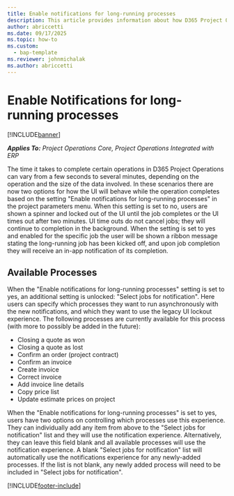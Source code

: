 ```yaml
---
title: Enable notifications for long-running processes
description: This article provides information about how D365 Project Operations handles long running jobs.
author: abriccetti
ms.date: 09/17/2025
ms.topic: how-to
ms.custom: 
  - bap-template
ms.reviewer: johnmichalak
ms.author: abriccetti
---
```


# Enable Notifications for long-running processes

[!INCLUDE[banner](../includes/banner.md)]

_**Applies To:** Project Operations Core, Project Operations Integrated with ERP_

The time it takes to complete certain operations in D365 Project Operations can vary from a few seconds to several minutes, depending on the operation and the size of the data involved. In these scenarios there are now two options for how the UI will behave while the operation completes based on the setting "Enable notifications for long-running processes" in the project parameters menu. When this setting is set to no, users are shown a spinner and locked out of the UI until the job completes or the UI times out after two minutes. UI time outs do not cancel jobs; they will continue to completion in the background. When the setting is set to yes and enabled for the specific job the user will be shown a ribbon message stating the long-running job has been kicked off, and upon job completion they will receive an in-app notification of its completion.

## Available Processes

When the "Enable notifications for long-running processes" setting is set to yes, an additional setting is unlocked: "Select jobs for notification". Here users can specify which processes they want to run asynchronously with the new notifications, and which they want to use the legacy UI lockout experience. The following processes are currently available for this process (with more to possibly be added in the future):

- Closing a quote as won
- Closing a quote as lost
- Confirm an order (project contract)
- Confirm an invoice
- Create invoice
- Correct invoice
- Add invoice line details
- Copy price list
- Update estimate prices on project

When the "Enable notifications for long-running processes" is set to yes, users have two options on controlling which processes use this experience. They can individually add any item from above to the "Select jobs for notification" list and they will use the notification experience. Alternatively, they can leave this field blank and all available processes will use the notification experience. A blank "Select jobs for notification" list will automatically use the notifications experience for any newly-added processes. If the list is not blank, any newly added process will need to be included in "Select jobs for notification".

[!INCLUDE[footer-include](../includes/footer-banner.md)]
